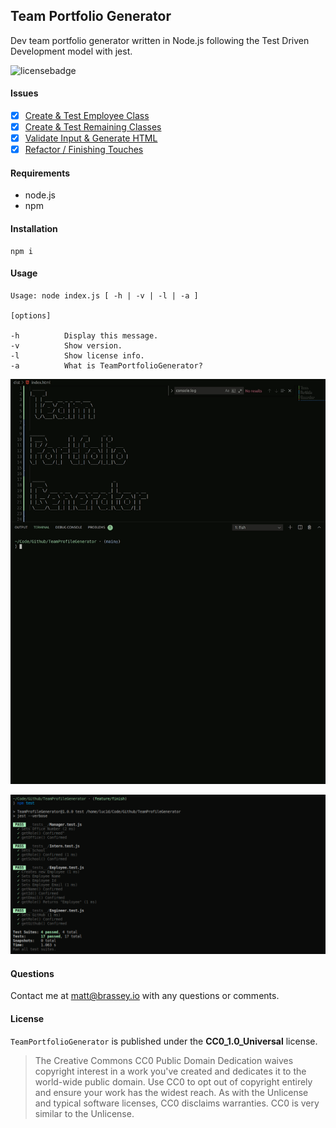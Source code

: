 ## Team Portfolio Generator

Dev team portfolio generator written in Node.js following the Test Driven Development model with jest.

![licensebadge](https://img.shields.io/badge/license-CC0_1.0_Universal-blue)

#### Issues

- [x] [Create & Test Employee Class](https://github.com/MBrassey/TeamPortfolioGenerator/issues/1)
- [x] [Create & Test Remaining Classes](https://github.com/MBrassey/TeamPortfolioGenerator/issues/2)
- [x] [Validate Input & Generate HTML](https://github.com/MBrassey/TeamPortfolioGenerator/issues/3)
- [x] [Refactor / Finishing Touches](https://github.com/MBrassey/TeamPortfolioGenerator/issues/4)

#### Requirements

- node.js
- npm

#### Installation

    npm i

#### Usage

    Usage: node index.js [ -h | -v | -l | -a ]

    [options]

    -h          Display this message.
    -v          Show version.
    -l          Show license info.
    -a          What is TeamPortfolioGenerator?

[<p align="center"><img src="lib/Preview.gif">](https://mbrassey.github.io/TeamProfileGenerator/)

[<p align="center"><img src="lib/Preview.png">](https://mbrassey.github.io/TeamProfileGenerator/)

#### Questions

Contact me at [matt@brassey.io](mailto:matt@brassey.io) with any questions or comments.

#### License

`TeamPortfolioGenerator` is published under the **CC0_1.0_Universal** license.

> The Creative Commons CC0 Public Domain Dedication waives copyright interest in a work you've created and dedicates it to the world-wide public domain. Use CC0 to opt out of copyright entirely and ensure your work has the widest reach. As with the Unlicense and typical software licenses, CC0 disclaims warranties. CC0 is very similar to the Unlicense.

